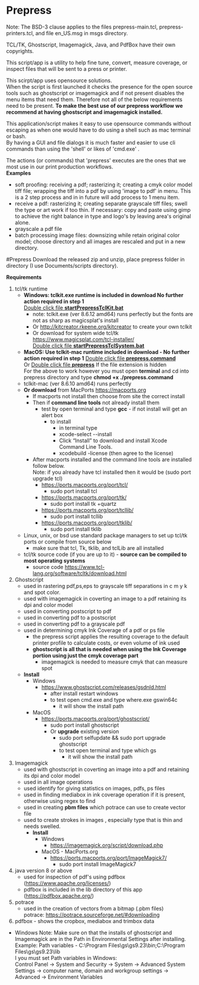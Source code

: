 # Prepress
Note: The BSD-3 clause applies to the files prepress-main.tcl, prepress-printers.tcl, and file en_US.msg in msgs directory. 

TCL/TK, Ghostscript, Imagemagick, Java, and PdfBox have their own copyrights.

This script/app is a utility to help fine tune, convert, measure coverage, or inspect files that will be sent to a press or printer.

This scirpt/app uses opensource solutions.\
When the script is first launched it checks the presence for the open source tools such as ghostscript or imagemagick and if not present disables the menu items that need them.
Therefore not all of the below requirements need to be present. 
**To make the best use of our prepress workflow we recommend at having ghostscript and imagemagick installed.**

This application/script makes it easy to use opensource commands without escaping as when one would have to do using a shell such as mac terminal or bash.\
By having a GUI and file dialogs it is much faster and easier to use cli commands than using the 'shell' or likes of 'cmd.exe' .

The actions (or commands) that 'prepress' executes are the ones that we most use in our print production workflows.\
**Examples**
 - soft proofing: receiving a pdf; rasterizing it; creating a cmyk color model tiff file; wrapping the tiff into a pdf by using 'image to pdf' in menu.
   This is a 2 step process and in in future will add process to 1 menu item.
 - receive a pdf: rasterizing it; creating separate grayscale tiff files; swell the type or art work if too thin. 
   If necessary: copy and paste using gimp to achieve the right balance in type and logo's by leaving area's original alone.
 - grayscale a pdf file
 - batch processing image files: downsizing while retain original color model; choose directory and all images are rescaled and put in a new directory.

#Prepress
Download the released zip and unzip, place prepress folder in directory (I use Documents/scripts directory). 

**Requirements**
1. tcl/tk runtime
   - **Windows: tclkit.exe runtime is included in download No further action required in step 1**\
     <ins>Double click file **startPrepressTclKit.bat**</ins>
     - note: tclkit.exe (ver 8.6.12 amd64) runs perfectly but the fonts are not as sharp as magicsplat's install
     - Or http://kitcreator.rkeene.org/kitcreator  to create your own tclkit
     - Or download for system wide tcl/tk  https://www.magicsplat.com/tcl-installer/ \
       <ins>Double click file **startPrepressTclSystem.bat**</ins>
   - **MacOS: Use tclkit-mac runtime included in download - No further action required in step 1**
     <ins>Double click file **prepress.command**</ins>\
     Or <ins>Double click file **prepress**</ins> If the file extension is hidden\
     For the above to work however you must open **terminal** and cd into prepress directory and type **chmod +x ./prepress.command**    
   - tclkit-mac (ver 8.6.10 amd64) runs perfectly
   - **Or download** from MacPorts https://macports.org
     - If macports not install then choose from site the correct install
     - Then if **command line tools** not already install them
       - test by open terminal and type **gcc** - if not install will get an alert box
         - to install
            - in terminal type
            - xcode-select --install
            - Click “Install” to download and install Xcode Command Line Tools.
            - xcodebuild -license  (then agree to the license)
     - After macports installed and the command line tools are installed follow below. \
       Note: if you already have tcl installed then it would be (sudo port upgrade tcl)
         - https://ports.macports.org/port/tcl/
           - sudo port install tcl
         - https://ports.macports.org/port/tk/
           - sudo port install tk +quartz
         - https://ports.macports.org/port/tcllib/
           - sudo port install tcllib
         - https://ports.macports.org/port/tklib/
           - sudo port install tklib
   - Linux, unix, or bsd use standard package managers to set up tcl/tk ports or compile from source below
     - make sure that tcl, Tk, tklib, and tclLib are all installed
   - tcl/tk source code (if you are up to it) - **source can be compiled to most operating systems**
     - source code https://www.tcl-lang.org/software/tcltk/download.html
2. Ghostscript
   - used in rastering pdf,ps,eps to grayscale tiff separations in c m y k and spot color.
   - used with imagemagick in coverting an image to a pdf retaining its dpi and color model
   - used in converting postscript to pdf
   - used in converting pdf to a postscript
   - used in converting pdf to a grayscale pdf
   - used in determining cmyk Ink Coverage of a pdf or ps file
     - the prepress script applies the resulting coverage to the default printer profile to calculate costs, or even volume of ink used
     - **ghostscript is all that is needed when using the Ink Coverage portion using just the cmyk coverage part**
       - imagemagick is needed to measure cmyk that can measure spot
   - **Install**
   	 - Windows
   	   - https://www.ghostscript.com/releases/gsdnld.html
   	     - after install restart windows
   	     - to test open cmd.exe and type where.exe gswin64c 
   	       - it will show the install path
   	 - MacOS 
   	   - https://ports.macports.org/port/ghostscript/
   	     - sudo port install ghostscript
   	     - Or **upgrade** existing version
   	       - sudo port selfupdate && sudo port upgrade ghostscript
   	       - to test open terminal and type which gs
   	         - it will show the install path
3. Imagemagick
   - used with ghostscript in coverting an image into a pdf and retaining its dpi and color model
   - used in all image operations
   - used identify for giving statistics on images, pdfs, ps files
   - used in finding mediabox in ink coverage operation if it is present, otherwise using regex to find
   - used in creating **pbm files** which potrace can use to create vector file
   - used to create strokes in images , especially type that is thin and needs swelled.
     - **Install**
       - Windows
         - https://imagemagick.org/script/download.php
       - MacOS - MacPorts.org
         - https://ports.macports.org/port/ImageMagick7/
           - sudo port install ImageMagick7 
4. java version 8 or above
   - used for inspection of pdf's using pdfbox (https://www.apache.org/licenses/)
   - pdfbox is included in the lib directory of this app (https://pdfbox.apache.org/)
5. potrace 
   - used in the creation of vectors from a bitmap (.pbm files) \
     potrace: https://potrace.sourceforge.net/#downloading
5. pdfbox - shows the cropbox, mediabox and trimbox data


* Windows Note:
Make sure on that the installs of ghostscript and Imagemagick are in the Path in Environmental Settings after installing.
Example:
Path variables -  C:\Program Files\gs\gs9.23\bin;C:\Program Files\gs\gs9.23\lib \
I you must set Path variables in Windows: \
Control Panel → System and Security → System → Advanced System Settings → computer name, domain and workgroup settings → Advanced → Environment Variables




